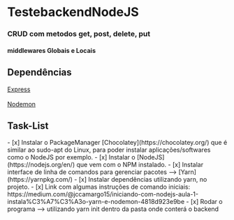 # TestebackendNodeJS




<h3>CRUD com metodos get, post, delete, put </h3>
<h4>middlewares Globais e Locais</h4>


<h2>Dependências</h2>

[Express](https://expressjs.com/pt-br/)
<br></br>
[Nodemon](https://www.npmjs.com/package/nodemon)



<h2> Task-List </h2>
- [x] Instalar o PackageManager [Chocolatey](https://chocolatey.org/) que é similar ao sudo-apt do Linux, para poder instalar aplicações/softwares como o NodeJS por exemplo.
- [x] Instalar o [NodeJS](https://nodejs.org/en/) que vem com o NPM instalado.
- [x] Instalar interface de linha de comandos para gerenciar pacotes --> [Yarn](https://yarnpkg.com/) 
- [x] Instalar dependências utilizando yarn, no projeto. 
- [x] Link com algumas instruções de comando iniciais: https://medium.com/@jccamargo15/iniciando-com-nodejs-aula-1-instala%C3%A7%C3%A3o-yarn-e-nodemon-4818d923e9be  
- [x] Rodar o programa --> utilizando yarn init dentro da pasta onde conterá o backend

